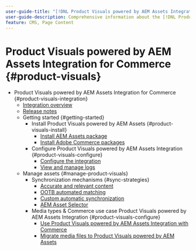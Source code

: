 ```yaml
---
user-guide-title: "[!DNL Product Visuals powered by AEM Assets Integration] for Commerce Guide"
user-guide-description: Comprehensive information about the [!DNL Product Visuals powered by AEM Assets Integration] for Adobe Commerce and Magento Open Source administrators and eCommerce marketers.
feature: CMS, Page Content
---
```


# Product Visuals powered by AEM Assets Integration for Commerce {#product-visuals}

- Product Visuals powered by AEM Assets Integration for Commerce {#product-visuals-integration}
  - [Integration overview](overview.md)
  - [Release notes](release-notes.md)
  - Getting started {#getting-started}
    - Install Product Visuals powered by AEM Assets {#product-visuals-install}
      - [Install AEM Assets package](configure-aem.md)
      - [Install Adobe Commerce packages](configure-commerce.md)
    - Configure Product Visuals powered by AEM Assets Integration {#product-visuals-configure}
      - [Configure the integration](setup-synchronization.md)
      - [View and manage logs](log-files.md)
  - Manage assets {#manage-product-visuals}
    - Synchronization mechanisms {#sync-strategies}
      - [Accurate and relevant content](acc-content.md)
      - [OOTB automated matching](ootb-match.md)
      - [Custom automatic synchronization](custom-match.md)
      - [AEM Asset Selector](overview-asset-selector.md)
    - Media types & Commerce use case Product Visuals powered by AEM Assets Integration {#product-visuals-configure}
      - [Use Product Visuals powered by AEM Assets Integration with Commerce](manage-aem-assets.md)
      - [Migrate media files to Product Visuals powered by AEM Assets](migrate-data.md)
